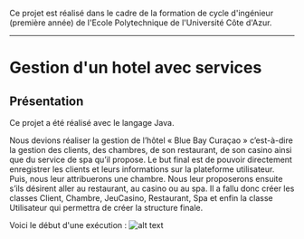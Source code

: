 Ce projet est réalisé dans le cadre de la formation de cycle d'ingénieur (première année) de l'Ecole Polytechnique de l'Université Côte d'Azur.
***
# Gestion d'un hotel avec services

## Présentation
Ce projet a été réalisé avec le langage Java.

Nous devions réaliser la gestion de l’hôtel « Blue Bay Curaçao » c’est-à-dire la gestion des clients, des chambres, de son restaurant, de son casino ainsi que du service de spa qu’il propose. Le but final est de pouvoir directement enregistrer les clients et leurs informations sur la plateforme utilisateur. Puis, nous leur attribuerons une chambre. Nous leur proposerons ensuite s’ils désirent aller au restaurant, au casino ou au spa. Il a fallu donc créer les classes Client, Chambre, JeuCasino, Restaurant, Spa et enfin la classe Utilisateur qui permettra de créer la structure finale.

Voici le début d'une exécution :
![alt text](https://github.com/JulienChoukroun/JavaMAM3S5/blob/master/Documentation/testPart1.png "Début d'exécution")

